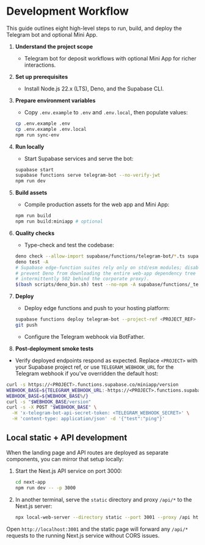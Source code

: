 # Development Workflow

This guide outlines eight high-level steps to run, build, and deploy the
Telegram bot and optional Mini App.

1. **Understand the project scope**
   - Telegram bot for deposit workflows with optional Mini App for richer
     interactions.

2. **Set up prerequisites**
   - Install Node.js 22.x (LTS), Deno, and the Supabase CLI.

3. **Prepare environment variables**
   - Copy `.env.example` to `.env` and `.env.local`, then populate values:
   ```bash
   cp .env.example .env
   cp .env.example .env.local
   npm run sync-env
   ```

4. **Run locally**
   - Start Supabase services and serve the bot:
   ```bash
   supabase start
   supabase functions serve telegram-bot --no-verify-jwt
   npm run dev
   ```

5. **Build assets**
   - Compile production assets for the web app and Mini App:
   ```bash
   npm run build
   npm run build:miniapp # optional
   ```

6. **Quality checks**
   - Type-check and test the codebase:
   ```bash
   deno check --allow-import supabase/functions/telegram-bot/*.ts supabase/functions/telegram-bot/**/*.ts
   deno test -A
   # Supabase edge-function suites rely only on std/esm modules; disable npm to
   # prevent Deno from downloading the entire web-app dependency tree (which can
   # intermittently 502 behind the corporate proxy).
   $(bash scripts/deno_bin.sh) test --no-npm -A supabase/functions/_tests/ton-allocator-webhook.test.ts
   ```

7. **Deploy**
   - Deploy edge functions and push to your hosting platform:
   ```bash
   supabase functions deploy telegram-bot --project-ref <PROJECT_REF>
   git push
   ```
   - Configure the Telegram webhook via BotFather.

8. **Post-deployment smoke tests**

- Verify deployed endpoints respond as expected. Replace `<PROJECT>` with your
  Supabase project ref, or use `TELEGRAM_WEBHOOK_URL` for the Telegram webhook
  if you've overridden the default host:

```bash
curl -s https://<PROJECT>.functions.supabase.co/miniapp/version
WEBHOOK_BASE=${TELEGRAM_WEBHOOK_URL:-https://<PROJECT>.functions.supabase.co/telegram-bot}
WEBHOOK_BASE=${WEBHOOK_BASE%/}
curl -s "$WEBHOOK_BASE/version"
curl -s -X POST "$WEBHOOK_BASE" \
  -H 'x-telegram-bot-api-secret-token: <TELEGRAM_WEBHOOK_SECRET>' \
  -H 'content-type: application/json' -d '{"test":"ping"}'
```

## Local static + API development

When the landing page and API routes are deployed as separate components, you
can mirror that setup locally:

1. Start the Next.js API service on port 3000:

   ```bash
   cd next-app
   npm run dev -- -p 3000
   ```

2. In another terminal, serve the `static` directory and proxy `/api/*` to the
   Next.js server:

   ```bash
   npx local-web-server --directory static --port 3001 --proxy /api http://localhost:3000/api
   ```

Open `http://localhost:3001` and the static page will forward any `/api/*`
requests to the running Next.js service without CORS issues.
